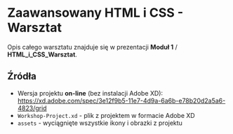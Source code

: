 

# Zaawansowany HTML i CSS - Warsztat

Opis całego warsztatu znajduje się w prezentacji **Moduł 1** / **HTML_i_CSS_Warsztat**.


## Źródła
- Wersja projektu **on-line** (bez instalacji Adobe XD): https://xd.adobe.com/spec/3e12f9b5-11e7-4d9a-6a6b-e78b20d2a5a6-4823/grid
- `Workshop-Project.xd` - plik z projektem w formacie Adobe XD
- `assets` - wyciągnięte wszystkie ikony i obrazki z projektu